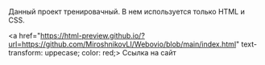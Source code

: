 Данный проект тренировачный. В нем используется только HTML и CSS.

<a href="https://html-preview.github.io/?url=https://github.com/MiroshnikovLI/Webovio/blob/main/index.html" text-transform: uppecase; color: red;> Ссылка на сайт</a>



